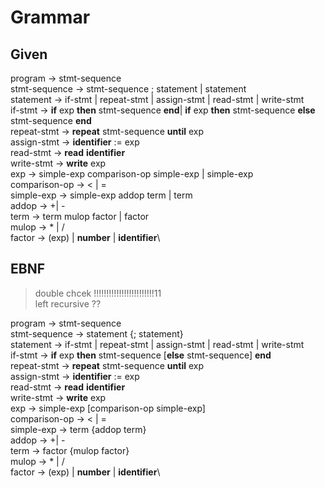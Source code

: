 # Grammar

## Given

program -> stmt-sequence\
stmt-sequence -> stmt-sequence ; statement | statement\
statement -> if-stmt | repeat-stmt | assign-stmt | read-stmt | write-stmt\
if-stmt -> **if** exp **then** stmt-sequence **end**| **if** exp **then** stmt-sequence **else** stmt-sequence **end**\
repeat-stmt -> **repeat** stmt-sequence **until** exp\
assign-stmt -> **identifier** := exp\
read-stmt -> **read** **identifier**\
write-stmt -> **write** exp\
exp -> simple-exp comparison-op simple-exp | simple-exp\
comparison-op -> < | =\
simple-exp -> simple-exp addop term | term\
addop ->  +| -\
term -> term mulop factor | factor\
mulop -> * | /\
factor -> (exp) | **number** | **identifier**\

## EBNF

> double chcek !!!!!!!!!!!!!!!!!!!!!!!!11\
> left recursive ??

program -> stmt-sequence\
stmt-sequence -> statement {; statement}\
statement -> if-stmt | repeat-stmt | assign-stmt | read-stmt | write-stmt\
if-stmt -> **if** exp **then** stmt-sequence [**else** stmt-sequence] **end**\
repeat-stmt -> **repeat** stmt-sequence **until** exp\
assign-stmt -> **identifier** := exp\
read-stmt -> **read** **identifier**\
write-stmt -> **write** exp\
exp -> simple-exp [comparison-op simple-exp]\
comparison-op -> < | =\
simple-exp -> term {addop term}\
addop ->  +| -\
term -> factor {mulop factor}\
mulop -> * | /\
factor -> (exp) | **number** | **identifier**\

